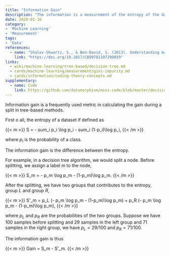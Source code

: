 ```yaml
---
title: "Information Gain"
description: "The information is a measurement of the entropy of the dataset."
date: 2020-01-16
category:
- 'Machine Learning'
- 'Measurement'
tags:
- 'Data'
references:
  - name: "Shalev-Shwartz, S., & Ben-David, S. (2013). Understanding machine learning: From theory to algorithms. Understanding Machine Learning: From Theory to Algorithms."
    link: "https://doi.org/10.1017/CBO9781107298019"
links:
  - wiki/machine-learning/tree-based/decision-tree.md
  - cards/machine-learning/measurement/gini-impurity.md
  - cards/information/coding-theory-concepts.md
supplementary:
  - name: Code
    link: https://github.com/datumorphism/mini-code/blob/master/decision_tree/decision_tree_example.ipynb
---
```


Information gain is a frequently used metric in calculating the gain during a split in tree-based methods.

First o all, the entropy of a dataset if defined as

{{< m >}}
S = - sum_i p_i \log p_i - sum_i (1-p_i)\log p_i,
{{< /m >}}

where $p_i$ is the probability of a class.

The information gain is the difference between the entropy.

For example, in a decision tree algorithm, we would split a node. Before splitting, we assign a label $m$ to the node,

{{< m >}}
S_m = - p_m \log p_m - (1-p_m)\log p_m.
{{< /m >}}

After the splitting, we have two groups that contributes to the entropy, group $L$ and group $R$,

{{< m >}}
S'_m = p_L (- p_m \log p_m - (1-p_m)\log p_m) + p_R (- p_m \log p_m - (1-p_m)\log p_m),
{{< /m >}}

where $p_L$ and $p_R$ are the probabilities of the two groups. Suppose we have 100 samples before splitting and 29 samples in the left group and 71 samples in the right group, we have $p_L = 29/100$ and $p_R = 71/100$.

The information gain is thus

{{< m >}}
Gain = S_m - S'_m.
{{< /m >}}


